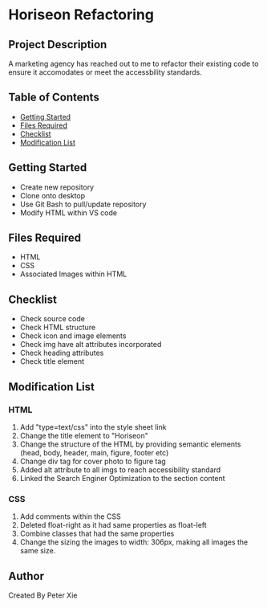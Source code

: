 # Horiseon Refactoring

## Project Description

A marketing agency has reached out to me to refactor their existing code to ensure it accomodates or meet the accessbility standards. 

## Table of Contents

- [Getting Started](#Getting-started)
- [Files Required](#files-required)
- [Checklist](#checklist)
- [Modification List](#modification-list)

## Getting Started

- Create new repository
- Clone onto desktop
- Use Git Bash to pull/update repository
- Modify HTML within VS code

## Files Required

- HTML
- CSS
- Associated Images within HTML

## Checklist

- Check source code
- Check HTML structure
- Check icon and image elements
- Check img have alt attributes incorporated
- Check heading attributes
- Check title element

## Modification List

### HTML 

1. Add "type=text/css" into the style sheet link
2. Change the title element to "Horiseon"
3. Change the structure of the HTML by providing semantic elements (head, body, header, main, figure, footer etc)
4. Change div tag for cover photo to figure tag
5. Added alt attribute to all imgs to reach accessibility standard
6. Linked the Search Enginer Optimization to the section content

### CSS

1. Add comments within the CSS
2. Deleted float-right as it had same properties as float-left
3. Combine classes that had the same properties
4. Change the sizing the images to width: 306px, making all images the same size.


## Author

Created By Peter Xie



